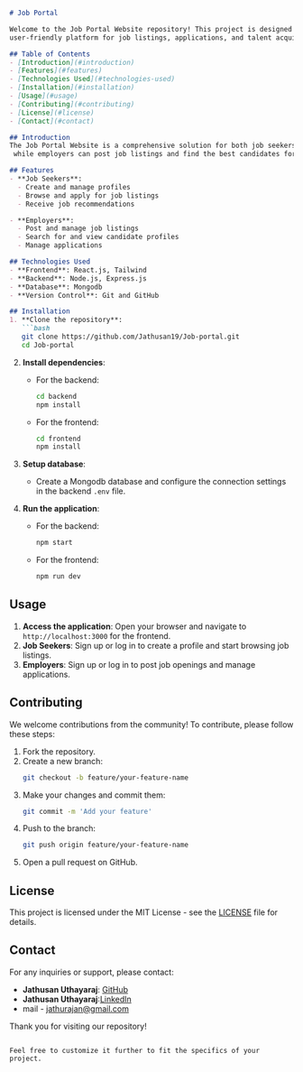 

```markdown
# Job Portal 

Welcome to the Job Portal Website repository! This project is designed to connect job seekers with employers, providing a
user-friendly platform for job listings, applications, and talent acquisition.

## Table of Contents
- [Introduction](#introduction)
- [Features](#features)
- [Technologies Used](#technologies-used)
- [Installation](#installation)
- [Usage](#usage)
- [Contributing](#contributing)
- [License](#license)
- [Contact](#contact)

## Introduction
The Job Portal Website is a comprehensive solution for both job seekers and employers. Job seekers can browse and apply for jobs,
 while employers can post job listings and find the best candidates for their openings.

## Features
- **Job Seekers**: 
  - Create and manage profiles
  - Browse and apply for job listings
  - Receive job recommendations

- **Employers**:
  - Post and manage job listings
  - Search for and view candidate profiles
  - Manage applications

## Technologies Used
- **Frontend**: React.js, Tailwind
- **Backend**: Node.js, Express.js
- **Database**: Mongodb
- **Version Control**: Git and GitHub

## Installation
1. **Clone the repository**:
   ```bash
   git clone https://github.com/Jathusan19/Job-portal.git
   cd Job-portal
   ```

2. **Install dependencies**:
   - For the backend:
     ```bash
     cd backend
     npm install
     ```
   - For the frontend:
     ```bash
     cd frontend
     npm install
     ```

3. **Setup database**:
   - Create a Mongodb database and configure the connection settings in the backend `.env` file.

4. **Run the application**:
   - For the backend:
     ```bash
     npm start
     ```
   - For the frontend:
     ```bash
     npm run dev
     ```

## Usage
1. **Access the application**: Open your browser and navigate to `http://localhost:3000` for the frontend.
2. **Job Seekers**: Sign up or log in to create a profile and start browsing job listings.
3. **Employers**: Sign up or log in to post job openings and manage applications.

## Contributing
We welcome contributions from the community! To contribute, please follow these steps:
1. Fork the repository.
2. Create a new branch:
   ```bash
   git checkout -b feature/your-feature-name
   ```
3. Make your changes and commit them:
   ```bash
   git commit -m 'Add your feature'
   ```
4. Push to the branch:
   ```bash
   git push origin feature/your-feature-name
   ```
5. Open a pull request on GitHub.

## License
This project is licensed under the MIT License - see the [LICENSE](LICENSE) file for details.

## Contact
For any inquiries or support, please contact:
- **Jathusan Uthayaraj**: [GitHub](https://github.com/Jathusan19)
- **Jathusan Uthayaraj**:[LinkedIn](https://www.linkedin.com/in/jathusan-uthayaraj-20b7631a6/)
- mail - jathurajan@gmail.com
  
Thank you for visiting our repository!
```

Feel free to customize it further to fit the specifics of your project.
